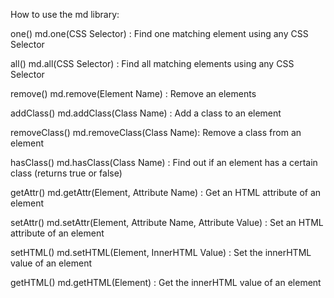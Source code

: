 How to use the md library:

one()
md.one(CSS Selector) :  Find one matching element using any CSS Selector

all()
md.all(CSS Selector) :  Find all matching elements using any CSS Selector

remove()
md.remove(Element Name) : Remove an elements

addClass()
md.addClass(Class Name) : Add a class to an element

removeClass()
md.removeClass(Class Name): Remove a class from an element

hasClass()
md.hasClass(Class Name) : Find out if an element has a certain class (returns true or false)

getAttr()
md.getAttr(Element, Attribute Name) : Get an HTML attribute of an element

setAttr()
md.setAttr(Element, Attribute Name, Attribute Value) : Set an HTML attribute of an element

setHTML()
md.setHTML(Element, InnerHTML Value) : Set the innerHTML value of an element

getHTML()
md.getHTML(Element) : Get the innerHTML value of an element
